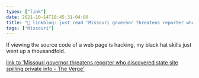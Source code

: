 ```yaml
---
types: ["link"]
date: 2021-10-14T18:45:31-04:00
title: "🔗 linkblog: just read 'Missouri governor threatens reporter who discovered state site spilling private info - The Verge'"
tags: ["Missouri"]
---
```

If viewing the source code of a web page is hacking, my black hat skills just went up a thousandfold.
 
[link to 'Missouri governor threatens reporter who discovered state site spilling private info - The Verge'](https://www.theverge.com/2021/10/14/22726866/missouri-governor-department-elementary-secondary-education-ssn-vulnerability-disclosure)
